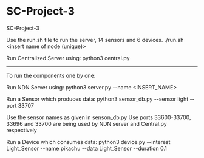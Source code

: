 # SC-Project-3
SC-Project-3

Use the run.sh file to run the server, 14 sensors and 6 devices.
./run.sh <insert name of node (unique)>

Run Centralized Server using:
python3 central.py

--------------------------------------------------
To run the components one by one:

Run NDN Server using:
python3 server.py --name <INSERT_NAME>

Run a Sensor which produces data:
python3 sensor_db.py --sensor light --port 33707

Use the sensor names as given in senson_db.py
Use ports 33600-33700, 33696 and 33700 are being used by NDN server and Central.py respectively

Run a Device which consumes data:
python3 device.py --interest Light_Sensor --name pikachu --data Light_Sensor --duration 0.1
